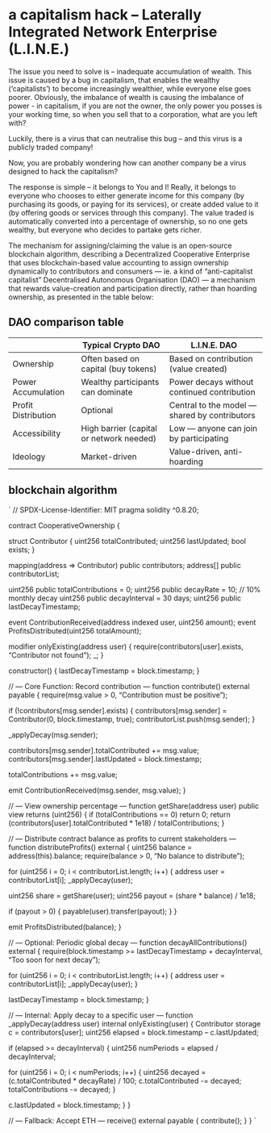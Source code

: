 # a capitalism hack – Laterally Integrated Network Enterprise (L.I.N.E.)

The issue you need to solve is – inadequate accumulation of wealth. This issue is caused by a bug in capitalism, that enables the wealthy (‘capitalists’) to become increasingly wealthier, while everyone else goes poorer. 
Obviously, the imbalance of wealth is causing the imbalance of power - in capitalism, if you are not the owner, the only power you posses is your working time, so when you sell that to a corporation, what are you left with? 

Luckily, there is a virus that can neutralise this bug – and this virus is a publicly traded company! 

Now, you are probably wondering how can another company be a virus designed to hack the capitalism?

The response is simple – it belongs to You and I! Really, it belongs to everyone who chooses to either generate income for this company (by purchasing its goods, or paying for its services), or create added value to it (by offering goods or services through this company). The value traded is automatically converted into a percentage of ownership, so no one gets wealthy, but everyone who decides to partake gets richer. 

The mechanism for assigning/claiming the value is an open-source blockchain algorithm, describing a Decentralized Cooperative Enterprise that uses blockchain-based value accounting to assign ownership dynamically to contributors and consumers — ie. a kind of “anti-capitalist capitalist” Decentralised Autonomous Organisation (DAO) — a mechanism that rewards value-creation and participation directly, rather than hoarding ownership, as presented in the table below:


## DAO comparison table 

|                     | Typical Crypto DAO                       | L.I.N.E. DAO                                  |
|---------------------|------------------------------------------|-----------------------------------------------|
| Ownership           | Often based on capital (buy tokens)      | Based on contribution (value created)         |
| Power Accumulation  | Wealthy participants can dominate        | Power decays without continued contribution   |
| Profit Distribution | Optional                                 | Central to the model — shared by contributors |
| Accessibility       | High barrier (capital or network needed) | Low — anyone can join by participating        |
| Ideology            | Market-driven                            | Value-driven, anti-hoarding                   |


## blockchain algorithm

`
// SPDX-License-Identifier: MIT
pragma solidity ^0.8.20;


contract CooperativeOwnership {


struct Contributor {
uint256 totalContributed;
uint256 lastUpdated;
bool exists;
}


mapping(address => Contributor) public contributors;
address[] public contributorList;


uint256 public totalContributions = 0;
uint256 public decayRate = 10; // 10% monthly decay
uint256 public decayInterval = 30 days;
uint256 public lastDecayTimestamp;


event ContributionReceived(address indexed user, uint256 amount);
event ProfitsDistributed(uint256 totalAmount);


modifier onlyExisting(address user) {
require(contributors[user].exists, “Contributor not found”);
_;
}


constructor() {
lastDecayTimestamp = block.timestamp;
}


// — Core Function: Record contribution —
function contribute() external payable {
require(msg.value > 0, “Contribution must be positive”);


if (!contributors[msg.sender].exists) {
contributors[msg.sender] = Contributor(0, block.timestamp, true);
contributorList.push(msg.sender);
}


_applyDecay(msg.sender);


contributors[msg.sender].totalContributed += msg.value;
contributors[msg.sender].lastUpdated = block.timestamp;


totalContributions += msg.value;


emit ContributionReceived(msg.sender, msg.value);
}


// — View ownership percentage —
function getShare(address user) public view returns (uint256) {
if (totalContributions == 0) return 0;
return (contributors[user].totalContributed * 1e18) / totalContributions;
}


// — Distribute contract balance as profits to current stakeholders —
function distributeProfits() external {
uint256 balance = address(this).balance;
require(balance > 0, “No balance to distribute”);


for (uint256 i = 0; i < contributorList.length; i++) {
address user = contributorList[i];
_applyDecay(user);


uint256 share = getShare(user);
uint256 payout = (share * balance) / 1e18;


if (payout > 0) {
payable(user).transfer(payout);
}
}


emit ProfitsDistributed(balance);
}


// — Optional: Periodic global decay —
function decayAllContributions() external {
require(block.timestamp >= lastDecayTimestamp + decayInterval, “Too soon for next decay”);


for (uint256 i = 0; i < contributorList.length; i++) {
address user = contributorList[i];
_applyDecay(user);
}


lastDecayTimestamp = block.timestamp;
}


// — Internal: Apply decay to a specific user —
function _applyDecay(address user) internal onlyExisting(user) {
Contributor storage c = contributors[user];
uint256 elapsed = block.timestamp – c.lastUpdated;


if (elapsed >= decayInterval) {
uint256 numPeriods = elapsed / decayInterval;


for (uint256 i = 0; i < numPeriods; i++) {
uint256 decayed = (c.totalContributed * decayRate) / 100;
c.totalContributed -= decayed;
totalContributions -= decayed;
}


c.lastUpdated = block.timestamp;
}
}


// — Fallback: Accept ETH —
receive() external payable {
contribute();
}
}
`

</code>
